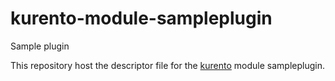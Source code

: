 kurento-module-sampleplugin
============
Sample plugin

This repository host the descriptor file for the [kurento] module sampleplugin.

[kurento]: http://www.kurento.org
